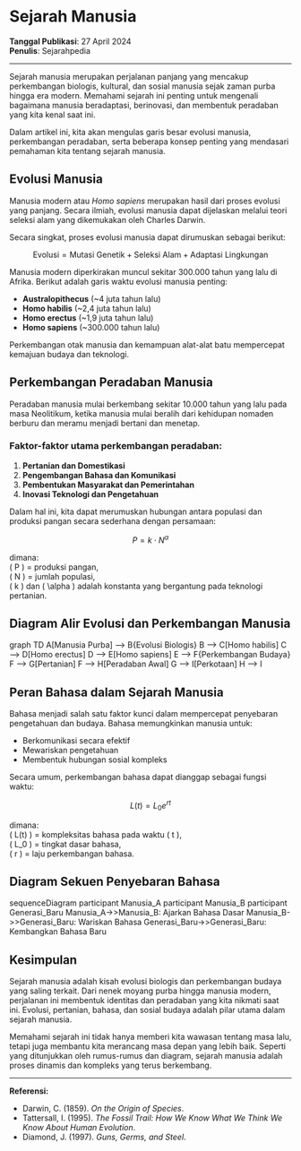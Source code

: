 # Sejarah Manusia

**Tanggal Publikasi**: 27 April 2024  
**Penulis**: Sejarahpedia

---

Sejarah manusia merupakan perjalanan panjang yang mencakup perkembangan biologis, kultural, dan sosial manusia sejak zaman purba hingga era modern. Memahami sejarah ini penting untuk mengenali bagaimana manusia beradaptasi, berinovasi, dan membentuk peradaban yang kita kenal saat ini.

Dalam artikel ini, kita akan mengulas garis besar evolusi manusia, perkembangan peradaban, serta beberapa konsep penting yang mendasari pemahaman kita tentang sejarah manusia.

## Evolusi Manusia

Manusia modern atau *Homo sapiens* merupakan hasil dari proses evolusi yang panjang. Secara ilmiah, evolusi manusia dapat dijelaskan melalui teori seleksi alam yang dikemukakan oleh Charles Darwin.

Secara singkat, proses evolusi manusia dapat dirumuskan sebagai berikut:

$$
\text{Evolusi} = \text{Mutasi Genetik} + \text{Seleksi Alam} + \text{Adaptasi Lingkungan}
$$

Manusia modern diperkirakan muncul sekitar 300.000 tahun yang lalu di Afrika. Berikut adalah garis waktu evolusi manusia penting:

- **Australopithecus** (~4 juta tahun lalu)
- **Homo habilis** (~2,4 juta tahun lalu)
- **Homo erectus** (~1,9 juta tahun lalu)
- **Homo sapiens** (~300.000 tahun lalu)

Perkembangan otak manusia dan kemampuan alat-alat batu mempercepat kemajuan budaya dan teknologi.

## Perkembangan Peradaban Manusia

Peradaban manusia mulai berkembang sekitar 10.000 tahun yang lalu pada masa Neolitikum, ketika manusia mulai beralih dari kehidupan nomaden berburu dan meramu menjadi bertani dan menetap.

### Faktor-faktor utama perkembangan peradaban:

1. **Pertanian dan Domestikasi**  
2. **Pengembangan Bahasa dan Komunikasi**  
3. **Pembentukan Masyarakat dan Pemerintahan**  
4. **Inovasi Teknologi dan Pengetahuan**

Dalam hal ini, kita dapat merumuskan hubungan antara populasi dan produksi pangan secara sederhana dengan persamaan:

$$
P = k \cdot N^{\alpha}
$$

dimana:  
\( P \) = produksi pangan,  
\( N \) = jumlah populasi,  
\( k \) dan \( \alpha \) adalah konstanta yang bergantung pada teknologi pertanian.

## Diagram Alir Evolusi dan Perkembangan Manusia

<div class="mermaid">
graph TD
    A[Manusia Purba] --> B{Evolusi Biologis}
    B --> C[Homo habilis]
    C --> D[Homo erectus]
    D --> E[Homo sapiens]
    E --> F{Perkembangan Budaya}
    F --> G[Pertanian]
    F --> H[Peradaban Awal]
    G --> I[Perkotaan]
    H --> I
</div>

## Peran Bahasa dalam Sejarah Manusia

Bahasa menjadi salah satu faktor kunci dalam mempercepat penyebaran pengetahuan dan budaya. Bahasa memungkinkan manusia untuk:

- Berkomunikasi secara efektif  
- Mewariskan pengetahuan  
- Membentuk hubungan sosial kompleks

Secara umum, perkembangan bahasa dapat dianggap sebagai fungsi waktu:

$$
L(t) = L_0 e^{rt}
$$

dimana:  
\( L(t) \) = kompleksitas bahasa pada waktu \( t \),  
\( L_0 \) = tingkat dasar bahasa,  
\( r \) = laju perkembangan bahasa.

## Diagram Sekuen Penyebaran Bahasa

<div class="mermaid">
sequenceDiagram
    participant Manusia_A
    participant Manusia_B
    participant Generasi_Baru
    Manusia_A->>Manusia_B: Ajarkan Bahasa Dasar
    Manusia_B->>Generasi_Baru: Wariskan Bahasa
    Generasi_Baru->>Generasi_Baru: Kembangkan Bahasa Baru
</div>

## Kesimpulan

Sejarah manusia adalah kisah evolusi biologis dan perkembangan budaya yang saling terkait. Dari nenek moyang purba hingga manusia modern, perjalanan ini membentuk identitas dan peradaban yang kita nikmati saat ini. Evolusi, pertanian, bahasa, dan sosial budaya adalah pilar utama dalam sejarah manusia.

Memahami sejarah ini tidak hanya memberi kita wawasan tentang masa lalu, tetapi juga membantu kita merancang masa depan yang lebih baik. Seperti yang ditunjukkan oleh rumus-rumus dan diagram, sejarah manusia adalah proses dinamis dan kompleks yang terus berkembang.

---

**Referensi:**  
- Darwin, C. (1859). *On the Origin of Species*.  
- Tattersall, I. (1995). *The Fossil Trail: How We Know What We Think We Know About Human Evolution*.  
- Diamond, J. (1997). *Guns, Germs, and Steel*.
